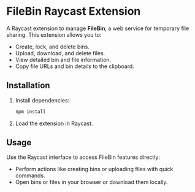 # FileBin Raycast Extension  

A Raycast extension to manage **FileBin**, a web service for temporary file sharing. This extension allows you to:  
- Create, lock, and delete bins.  
- Upload, download, and delete files.  
- View detailed bin and file information.  
- Copy file URLs and bin details to the clipboard.  

## Installation  
1. Install dependencies:  
    ```bash  
    npm install  
    ```  
2. Load the extension in Raycast.  

## Usage  
Use the Raycast interface to access FileBin features directly:  
- Perform actions like creating bins or uploading files with quick commands.  
- Open bins or files in your browser or download them locally.  


